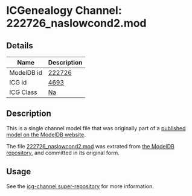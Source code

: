 # ICGenealogy Channel: 222726\_naslowcond2.mod

## Details

Name | Description
---- | -----------
ModelDB id | [222726](http://senselab.med.yale.edu/ModelDB/ShowModel.cshtml?model=222726)
ICG id | [4693](http://icg.neurotheory.ox.ac.uk/channels/2/4693)
ICG Class | [Na](http://icg.neurotheory.ox.ac.uk/channels/2)

## Description

This is a single channel model file that was originally part of a [published model on the ModelDB website](http://senselab.med.yale.edu/mModelDB/ShowModel.cshtml?model=222726).

The file [222726\_naslowcond2.mod](222726_naslowcond2.mod) was extrated from [the ModelDB repository](http://senselab.med.yale.edu/ModelDB/ShowModel.cshtml?model=222726), and committed in its original form.

## Usage

See the [icg-channel super-repository](https://github.com/icgenealogy/icg-channels) for more information.